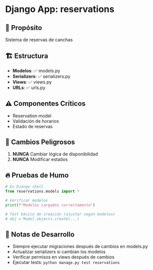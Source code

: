# Django App: reservations

## 📁 Propósito
Sistema de reservas de canchas

## 🏗️ Estructura
- **Modelos**: ✅ models.py
- **Serializers**: ✅ serializers.py  
- **Views**: ✅ views.py
- **URLs**: ✅ urls.py

## ⚠️ Componentes Críticos
- Reservation model
- Validación de horarios
- Estado de reservas

## 🚨 Cambios Peligrosos
1. **NUNCA** Cambiar lógica de disponibilidad
1. **NUNCA** Modificar estados

## 🔥 Pruebas de Humo

```python
# En Django shell
from reservations.models import *

# Verificar modelos
print(f"Modelos cargados correctamente")

# Test básico de creación (ajustar según modelos)
# obj = Model.objects.create(...)
```

## 📝 Notas de Desarrollo
- Siempre ejecutar migraciones después de cambios en models.py
- Actualizar serializers si cambian los modelos
- Verificar permisos en views después de cambios
- Ejecutar tests: `python manage.py test reservations`
